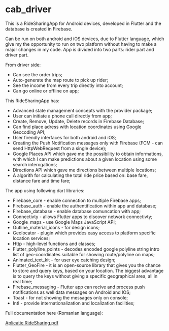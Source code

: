 # cab_driver

This is a RideSharingApp for Android devices, developed in Flutter and the database is created in Firebase.

Can be run on both android and iOS devices, due to Flutter language, which give my the opportunity to run on two platform without having to make a major changes in my code. App is divided into two parts: rider part and driver part. 

From driver side:
  - Can see the order trips;
  - Auto-generate the map route to pick up rider;
  - See the income from every trip directly into account;
  - Can go online or offline on app;

This RideSharingApp has: 
  - Advanced state management concepts with the provider package;
  - User can initiate a phone call directly from app;
  - Create, Remove, Update, Delete records in Firebase Database;
  - Can find place adress with location coordinates using Google Geocoding API;
  - User firendly interfaces for both android and iOS;
  - Creating the Push Notification messages only with Firebase (FCM - can send HttpWebRequest from a single device);
  - Google Places API which gave me the possibility to obtain informations, with which I can make predictions about a given location using some search interogations;
  - Directions API which gave me directions between multiple locations;
  - A algorith for calculating the total ride price based on: base fare, distance fare and time fare;

The app using following dart libraries:
  - Firebase_core - enable connection to multiple Firebase apps;
  - Firebase_auth - enable the authentification within app and database;
  - Firebase_database - enable database comuncation with app;
  - Connectivty - allows Flutter apps to discover network connectivty;
  - Google_maps - use Google Maps JavaScript API;
  - Outline_material_icons - for design icons;
  - Geolocator - plugin which provides easy access to platform specific location services;
  - Http - high-level functions and classes;
  - Flutter_polyline_points - decodes encoded google polyline string intro list of geo-coordinates suitable for showing route/polyline on maps;
  - Animated_text_kit - for user eye catching design;
  - Flutter_GeoFire - it is an open-source library that gives you the chance to store and query keys, based on your location. The biggest advantage is to query the keys without     giving a specific geographical area, all in real time;
  - Firebase_messaging - Flutter app can recive and process push notifications as well data messages on Android and IOS;
  - Toast - for not showing the messages only on console;
  - Intl - provide internationalization and localization facilities;


Full documentation here (Romanian language):

[Aplicatie RideSharing.pdf](https://github.com/robert1564/RideSharingApp/files/7220446/Aplicatie.RideSharing.pdf)
